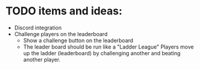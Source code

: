 # TODO items and ideas:
- Discord integration
- Challenge players on the leaderboard
  - Show a challenge button on the leaderboard
  - The leader board should be run like a "Ladder League" Players move up the ladder (leaderboard) by challenging another and beating another player. 